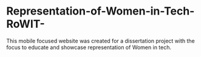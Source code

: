 # Representation-of-Women-in-Tech-RoWIT-
This  mobile focused website was created for a dissertation project with the focus to educate and showcase representation of Women in tech.
